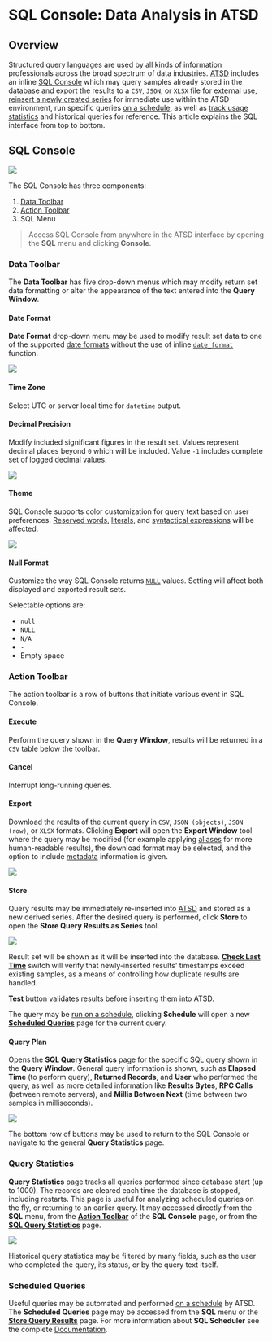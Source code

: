 # SQL Console: Data Analysis in ATSD

## Overview

Structured query languages are used by all kinds of information professionals across the broad spectrum of data industries. [ATSD](https://axibase.com/docs/atsd/) includes an inline [SQL Console](https://axibase.com/docs/atsd/sql/) which may query samples already stored in the database and export the results to a `CSV`, `JSON`, or `XLSX` file for external use, [reinsert a newly created series](#store) for immediate use within the ATSD environment, run specific queries [on a schedule](#scheduled-queries), as well as [track usage statistics](#query-statistics) and historical queries for reference. This article explains the SQL interface from top to bottom.

## SQL Console

![](images/sql-console.png)

The SQL Console has three components:

1. [Data Toolbar](#data-toolbar)
2. [Action Toolbar](#action-toolbar)
3. SQL Menu

> Access SQL Console from anywhere in the ATSD interface by opening the **SQL** menu and clicking **Console**.

### Data Toolbar

The **Data Toolbar** has five drop-down menus which may modify return set data formatting or alter the appearance of the text entered into the **Query Window**.

#### Date Format

**Date Format** drop-down menu may be used to modify result set data to one of the supported [date formats](https://axibase.com/docs/atsd/api/data/date-format.html) without the use of inline [`date_format`](https://axibase.com/docs/atsd/sql/examples/datetime-format.html) function.

![](images/date-format.gif)

#### Time Zone

Select UTC or server local time for `datetime` output.

#### Decimal Precision

Modify included significant figures in the result set. Values represent decimal places beyond `0` which will be included. Value `-1` includes complete set of logged decimal values.

![](images/decimal_precision.gif)

#### Theme

SQL Console supports color customization for query text based on user preferences. [Reserved words](https://axibase.com/docs/atsd/sql/#reserved-words), [literals](https://axibase.com/docs/atsd/sql/#literals), and [syntactical expressions](https://axibase.com/docs/atsd/sql/#syntax) will be affected.

![](images/theme.gif)

#### Null Format

Customize the way SQL Console returns [`NULL`](https://axibase.com/docs/atsd/sql/#null) values. Setting will affect both displayed and exported result sets.

Selectable options are:

* `null`
* `NULL`
* `N/A`
* `-`
* Empty space

### Action Toolbar

The action toolbar is a row of buttons that initiate various event in SQL Console.

#### Execute

Perform the query shown in the **Query Window**, results will be returned in a `CSV` table below the toolbar.

#### Cancel

Interrupt long-running queries.

#### Export

Download the results of the current query in `CSV`, `JSON (objects)`, `JSON (row)`, or `XLSX` formats. Clicking **Export** will open the **Export Window** tool where the query may be modified (for example applying [aliases](https://axibase.com/docs/atsd/sql/#aliases) for more human-readable results), the download format may be selected, and the option to include [metadata](https://axibase.com/docs/atsd/sql/scheduled-sql-metadata.html#sql-report-metadata) information is given.

![](images/export-results.png)

#### Store

Query results may be immediately re-inserted into [ATSD](https://axibase.com/docs/atsd/) and stored as a new derived series. After the desired query is performed, click **Store** to open the **Store Query Results as Series** tool.

![](images/store.png)

Result set will be shown as it will be inserted into the database. [**Check Last Time**](https://axibase.com/docs/atsd/sql/scheduled-sql-store.html#duplicates) switch will verify that newly-inserted results' timestamps exceed existing samples, as a means of controlling how duplicate results are handled.

[**Test**](https://axibase.com/docs/atsd/sql/scheduled-sql-store.html#validation) button validates results before inserting them into ATSD.

The query may be [run on a schedule](https://axibase.com/docs/atsd/sql/scheduled-sql.html), clicking **Schedule** will open a new [**Scheduled Queries**](#scheduled-queries) page for the current query.

#### Query Plan

Opens the **SQL Query Statistics** page for the specific SQL query shown in the **Query Window**. General query information is shown, such as **Elapsed Time** (to perform query), **Returned Records**, and **User** who performed the query, as well as more detailed information like **Results Bytes**, **RPC Calls** (between remote servers), and **Millis Between Next** (time between two samples in milliseconds).

![](images/query-plan.png)

The bottom row of buttons may be used to return to the SQL Console or navigate to the general **Query Statistics** page.

### Query Statistics

**Query Statistics** page tracks all queries performed since database start (up to 1000). The records are cleared each time the database is stopped, including restarts. This page is useful for analyzing scheduled queries on the fly, or returning to an earlier query. It may accessed directly from the **SQL** menu, from the [**Action Toolbar**](#action-toolbar) of the **SQL Console** page, or from the [**SQL Query Statistics**](#query-plan) page.

![](images/query-statistics.png)

Historical query statistics may be filtered by many fields, such as the user who completed the query, its status, or by the query text itself.

### Scheduled Queries

Useful queries may be automated and performed [on a schedule](https://axibase.com/docs/atsd/sql/scheduled-sql.html) by ATSD. The **Scheduled Queries** page may be accessed from the **SQL** menu or the [**Store Query Results**](#store) page. For more information about **SQL Scheduler** see the complete [Documentation](https://axibase.com/docs/atsd/sql/scheduled-sql.html).